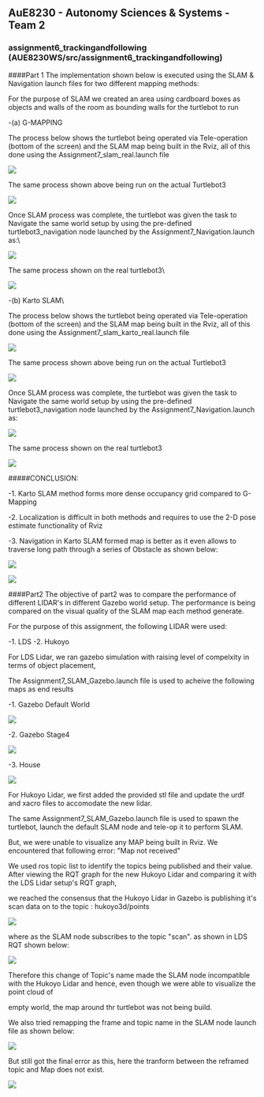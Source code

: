 ## AuE8230 - Autonomy Sciences & Systems - Team 2

### assignment6_trackingandfollowing (AUE8230WS/src/assignment6_trackingandfollowing)
####Part 1
The implementation shown below is executed using the SLAM & Navigation launch files for two different mapping methods: 

For the purpose of SLAM we created an area using cardboard boxes as objects and walls of the room as bounding walls for the turtlebot to run

-(a) G-MAPPING 

The process below shows the turtlebot being operated via Tele-operation (bottom of the screen) and the SLAM map being built in the Rviz, all of this done using the Assignment7_slam_real.launch file

![](https://github.com/vasudevpurohit/AUE8230Spring22_Team2/blob/master/AUE8230_WS/src/assignment7_SLAMandNavigation/videos/Part1/G_Mapping/G_mapping_SLAM.gif) 

The same process shown above being run on the actual Turtlebot3

![](https://github.com/vasudevpurohit/AUE8230Spring22_Team2/blob/master/AUE8230_WS/src/assignment7_SLAMandNavigation/videos/Part1/G_Mapping/G_mapping_SLAM_real.gif) 

Once SLAM process was complete, the turtlebot was given the task to Navigate the same world setup by using the pre-defined turtlebot3_navigation node launched by the Assignment7_Navigation.launch as:\

![](https://github.com/vasudevpurohit/AUE8230Spring22_Team2/blob/master/AUE8230_WS/src/assignment7_SLAMandNavigation/videos/Part1/G_Mapping/G_mapping_Navigation.gif) 

The same process shown on the real turtlebot3\

![](https://github.com/vasudevpurohit/AUE8230Spring22_Team2/blob/master/AUE8230_WS/src/assignment7_SLAMandNavigation/videos/Part1/G_Mapping/G_mapping_Navigation_real.gif) 

-(b) Karto SLAM\

The process below shows the turtlebot being operated via Tele-operation (bottom of the screen) and the SLAM map being built in the Rviz, all of this done using the Assignment7_slam_karto_real.launch file

![](https://github.com/vasudevpurohit/AUE8230Spring22_Team2/blob/master/AUE8230_WS/src/assignment7_SLAMandNavigation/videos/Part1/Karto/Karto_SLAM.gif) 

The same process shown above being run on the actual Turtlebot3

![](https://github.com/vasudevpurohit/AUE8230Spring22_Team2/blob/master/AUE8230_WS/src/assignment7_SLAMandNavigation/videos/Part1/Karto/Karto_SLAM_real.gif) 

Once SLAM process was complete, the turtlebot was given the task to Navigate the same world setup by using the pre-defined turtlebot3_navigation node launched by the Assignment7_Navigation.launch as:

![](https://github.com/vasudevpurohit/AUE8230Spring22_Team2/blob/master/AUE8230_WS/src/assignment7_SLAMandNavigation/videos/Part1/Karto/Karto_Navigation.gif) 

The same process shown on the real turtlebot3

![](https://github.com/vasudevpurohit/AUE8230Spring22_Team2/blob/master/AUE8230_WS/src/assignment7_SLAMandNavigation/videos/Part1/Karto/Karto_Navigation_real.gif) 

#####CONCLUSION: 

-1. Karto SLAM method forms more dense occupancy grid compared to G-Mapping 

-2. Localization is difficult in both methods and requires to use the 2-D pose estimate functionality of Rviz 

-3. Navigation in Karto SLAM formed map is better as it even allows to traverse long path through a series of Obstacle as shown below: 

![](https://github.com/vasudevpurohit/AUE8230Spring22_Team2/blob/master/AUE8230_WS/src/assignment7_SLAMandNavigation/videos/Part1/Karto/Karto_Navigation_Bonus.gif) 

![](https://github.com/vasudevpurohit/AUE8230Spring22_Team2/blob/master/AUE8230_WS/src/assignment7_SLAMandNavigation/videos/Part1/Karto/Karto_Navigation_real_bonus.gif) 

####Part2
The objective of part2 was to compare the performance of different LIDAR's in different Gazebo world setup. The performance is being compared on the visual quality of the SLAM map each method generate.

For the purpose of this assignment, the following LIDAR were used:

-1. LDS 
-2. Hukoyo 

For LDS Lidar, we ran gazebo simulation with raising level of compelxity in terms of object placement, 

The Assignment7_SLAM_Gazebo.launch file is used to acheive the following maps as end results

-1. Gazebo Default World 

![](https://github.com/vasudevpurohit/AUE8230Spring22_Team2/blob/master/AUE8230_WS/src/assignment7_SLAMandNavigation/images/Part2/map_world_lds.png)

-2. Gazebo Stage4 

![](https://github.com/vasudevpurohit/AUE8230Spring22_Team2/blob/master/AUE8230_WS/src/assignment7_SLAMandNavigation/images/Part2/map_stage4_lds.png)

-3. House 

![](https://github.com/vasudevpurohit/AUE8230Spring22_Team2/blob/master/AUE8230_WS/src/assignment7_SLAMandNavigation/images/Part2/map_house_lds.png)

For Hukoyo Lidar, we first added the provided stl file and update the urdf and xacro files to accomodate the new lidar.

The same Assignment7_SLAM_Gazebo.launch file is used to spawn the turtlebot, launch the default SLAM node and tele-op it to perform SLAM.

But, we were unable to visualize any MAP being built in Rviz. We encountered that following error: "Map not received" 

We used ros topic list to identify the topics being published and their value. After viewing the RQT graph for the new Hukoyo Lidar and comparing it with the LDS Lidar setup's RQT graph, 

we reached the consensus that the Hukoyo Lidar in Gazebo is publishing it's scan data on to the topic : hukoyo3d/points 

![](https://github.com/vasudevpurohit/AUE8230Spring22_Team2/blob/master/AUE8230_WS/src/assignment7_SLAMandNavigation/images/Part2/hukoyo_rqt_graph.jpeg)

where as the SLAM node subscribes to the topic "scan". as shown in LDS RQT shown below: 

![](https://github.com/vasudevpurohit/AUE8230Spring22_Team2/blob/master/AUE8230_WS/src/assignment7_SLAMandNavigation/images/Part2/lds_rqt_graph.png)

Therefore this change of Topic's name made the SLAM node incompatible with the Hukoyo Lidar and hence, even though we were able to visualize the point cloud of 

empty world, the map around thr turtlebot was not being build. 

We also tried remapping the frame and topic name in the SLAM node launch file as shown below: 

![](https://github.com/vasudevpurohit/AUE8230Spring22_Team2/blob/master/AUE8230_WS/src/assignment7_SLAMandNavigation/images/Part2/Remapping.png)

But still got the final error as this, here the tranform between the reframed topic and Map does not exist. 

![](https://github.com/vasudevpurohit/AUE8230Spring22_Team2/blob/master/AUE8230_WS/src/assignment7_SLAMandNavigation/images/Part2/Final_error.png)
 


